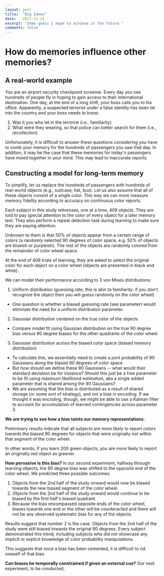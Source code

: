 ```yaml
---
layout: post
title:  "Big Ideas"
date:   2017-11-22
excerpt: "Some goals I hope to achieve in the future."
comments: false
---
```


# How do memories influence other memories?

## A real-world example
You are an airport security checkpoint screener. Every day you see hundreds of people fly in hoping to gain access to their international destination. One day, at the end of a long shift, your boss calls you to his office. Apparently, a suspected terrorist under a false identity has been let into the country and your boss needs to know:

1) Was it you who let in the terrorist (i.e., familiarity)
2) What were they wearing, so that police can better search for them (i.e., recollection)

Unfortunately, it is difficult to answer these questions considering you have to comb your memory for the hundreds of passengers you saw that day.
In addition, it may be the case that these memories for today's passengers have mixed together in your mind. This may lead to inaccurate reports.

## Constructing a model for long-term memory
To simplify, let us replace the hundreds of passengers with hundreds of real-world objects (e.g., suitcase, hat, bus). Let us also assume that all of these objects consist of a single color. This way we can more measure memory fidelity according to accuracy on continuous color reports.

Each subject in this study witnesses, one at a time, 408 objects. They are told to pay special attention to the color of every object for a later memory test. They also perform a repeat detection task during learning to make sure they are paying attention.

Unknown to them is that 50% of objects appear from a certain range of colors (a randomly selected 90 degrees of color space, e.g. 50% of objects are blueish or purpleish). The rest of the objects are randomly colored from the remainder of color wheel space.

At the end of 408 trials of learning, they are asked to select the original color for each object on a color wheel (objects are presented in black and white).  

We can model their performance according to 3 von Mises distributions:
1) Uniform distribution (guessing rate, this is akin to familiarity: if you don't recognize the object then you will guess randomly on the color wheel)
  * One question is whether a biased guessing rate (see parameter) would eliminate the need for a uniform distribution parameter.
2) Gaussian distribution centered on the true color of the objects
  * Compare model fit using Gaussian distribution on the true 90 degree bias versus 90 degree biases for the other quadrants of the color wheel.
3) Gaussian distribution across the biased color space (biased memory distribution)
  * To calculate this, we essentially need to create a joint probability of 90 Gaussians along the biased 90 degrees of color space.
  * But how should we define these 90 Gaussians -- what would their standard deviation be for instance? Should this just be a free parameter to be fit using maximum likelihood estimation, aka a single added parameter that is shared among the 90 Gaussians?
  * We are assuming that the bias is distributed as a result of shared storage (or some sort of strategy), and not a bias in encoding. If we thought it was encoding, though, we might be able to use a Kalman filter to account for accumulation of learned contingencies across parameter 3.

<b>We are trying to see how a bias taints our memory representations.</b>

Preliminary results indicate that all subjects are more likely to report colors towards the biased 90 degrees for objects that were originally not within that segment of the color wheel.

In other words, if you learn 200 green objects, you are more likely to report an originally red object as greener.

<b>How pervasive is this bias?</b>
In our second experiment, halfway through learning objects, the 90 degree bias was shifted to the opposite end of the color wheel. We predicted three possible outcomes:

1) Objects from the 2nd half of the study onward would now be biased towards the new biased segment of the color wheel.
2) Objects from the 2nd half of the study onward would continue to be biased by the first half's biased quadrant.
3) Because the bias encompassed opposite ends of the color wheel, biases towards one end or the other will be counteracted and there will not be any observed systematic bias for any of the objects.

Results suggest that number 2 is the case. Objects from the 2nd half of the study were still biased towards the original 90 degrees. Every subject demonstrated this trend, including subjects who did not showcase any implicit or explicit knowledge of color probability manipulations.

This suggests that once a bias has been cemented, it is difficult to rid oneself of that bias.

<b>Can biases be temporally constrained if given an external cue?</b>
Our next experiment, to be conducted, 
